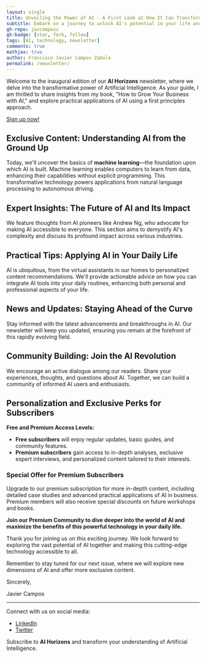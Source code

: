 ```yaml
---
layout: single
title: Unveiling the Power of AI - A First Look at How It Can Transform Your World
subtitle: Embark on a journey to unlock AI's potential in your life and business!
gh-repo: javcamposz
gh-badge: [star, fork, follow]
tags: [AI, technology, newsletter]
comments: true
mathjax: true
author: Francisco Javier Campos Zabala
permalink: /newsletter/
---
```


<!-- MailerLite Universal -->
<script>
    (function(w,d,e,u,f,l,n){w[f]=w[f]||function(){(w[f].q=w[f].q||[])
    .push(arguments);},l=d.createElement(e),l.async=1,l.src=u,
    n=d.getElementsByTagName(e)[0],n.parentNode.insertBefore(l,n);})
    (window,document,'script','https://assets.mailerlite.com/js/universal.js','ml');
    ml('account', '934676');
</script>
<!-- End MailerLite Universal -->

Welcome to the inaugural edition of our **AI Horizons** newsletter, where we delve into the transformative power of Artificial Intelligence. As your guide, I am thrilled to share insights from my book, "How to Grow Your Business with AI," and explore practical applications of AI using a first principles approach.

<a class="ml-onclick-form" href="javascript:void(0)" onclick="ml('show', 'SSSyfc', true)">Sign up now!</a>

## Exclusive Content: Understanding AI from the Ground Up

Today, we'll uncover the basics of **machine learning**—the foundation upon which AI is built. Machine learning enables computers to learn from data, enhancing their capabilities without explicit programming. This transformative technology powers applications from natural language processing to autonomous driving.

## Expert Insights: The Future of AI and Its Impact

We feature thoughts from AI pioneers like Andrew Ng, who advocate for making AI accessible to everyone. This section aims to demystify AI's complexity and discuss its profound impact across various industries.

## Practical Tips: Applying AI in Your Daily Life

AI is ubiquitous, from the virtual assistants in our homes to personalized content recommendations. We'll provide actionable advice on how you can integrate AI tools into your daily routines, enhancing both personal and professional aspects of your life.

## News and Updates: Staying Ahead of the Curve

Stay informed with the latest advancements and breakthroughs in AI. Our newsletter will keep you updated, ensuring you remain at the forefront of this rapidly evolving field.

## Community Building: Join the AI Revolution

We encourage an active dialogue among our readers. Share your experiences, thoughts, and questions about AI. Together, we can build a community of informed AI users and enthusiasts.

## Personalization and Exclusive Perks for Subscribers

**Free and Premium Access Levels:**

- **Free subscribers** will enjoy regular updates, basic guides, and community features.
- **Premium subscribers** gain access to in-depth analyses, exclusive expert interviews, and personalized content tailored to their interests.

### Special Offer for Premium Subscribers

Upgrade to our premium subscription for more in-depth content, including detailed case studies and advanced practical applications of AI in business. Premium members will also receive special discounts on future workshops and books.

**Join our Premium Community to dive deeper into the world of AI and maximize the benefits of this powerful technology in your daily life.**

Thank you for joining us on this exciting journey. We look forward to exploring the vast potential of AI together and making this cutting-edge technology accessible to all.

Remember to stay tuned for our next issue, where we will explore new dimensions of AI and offer more exclusive content.

Sincerely,

Javier Campos

---

Connect with us on social media:

- [LinkedIn](https://www.linkedin.com/in/javcamposz)
- [Twitter](https://twitter.com/javcamposz)

Subscribe to **AI Horizons** and transform your understanding of Artificial Intelligence.
